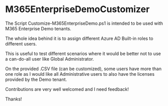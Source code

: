 # M365EnterpriseDemoCustomizer

 The Script Customize-M365EnterpriseDemo.ps1 is intended to be used with M365 Enterprise Demo tenants.

 The whole idea behind it is to assign different Azure AD Built-in roles to different users.

 This is useful to test different scenarios where it would be better not to use a can-do-all user like Global Administrator.

 On the provided .CSV file (can be customized), some users have more than one role as I would like all Administrative users to also have the licenses provided by the Demo tenant.

 Contributions are very well welcomed and I need feedback!

Thanks!